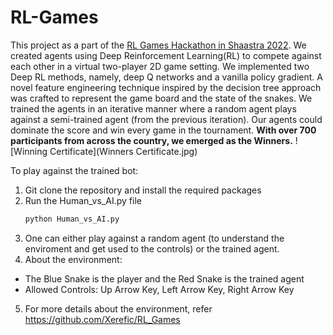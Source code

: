 # RL-Games
This project as a part of the [RL Games Hackathon in Shaastra 2022](https://dare2compete.com/hackathon/rl-games-shaastra-2022-indian-institute-of-technology-iit-madras-244941). We created agents using Deep Reinforcement Learning(RL) to compete against each other in a virtual two-player 2D game setting. We implemented two Deep RL methods, namely, deep Q networks and a vanilla policy gradient. A novel feature engineering technique inspired by the decision tree approach was crafted to represent the game board and the state of the snakes. We trained the agents in an iterative manner where a random agent plays against a semi-trained agent (from the previous iteration). Our agents could dominate the score and win every game in the tournament. **With over 700 participants from across the country, we emerged as the Winners.**
![Winning Certificate](Winners Certificate.jpg)


To play against the trained bot:
1. Git clone the repository and install the required packages
2. Run the Human_vs_AI.py file
   ```bash
   python Human_vs_AI.py
   ```
3. One can either play against a random agent (to understand the enviroment and get used to the controls) or the trained agent.
4. About the environment:
- The Blue Snake is the player and the Red Snake is the trained agent
- Allowed Controls: Up Arrow Key, Left Arrow Key, Right Arrow Key
5. For more details about the environment, refer https://github.com/Xerefic/RL_Games


  


